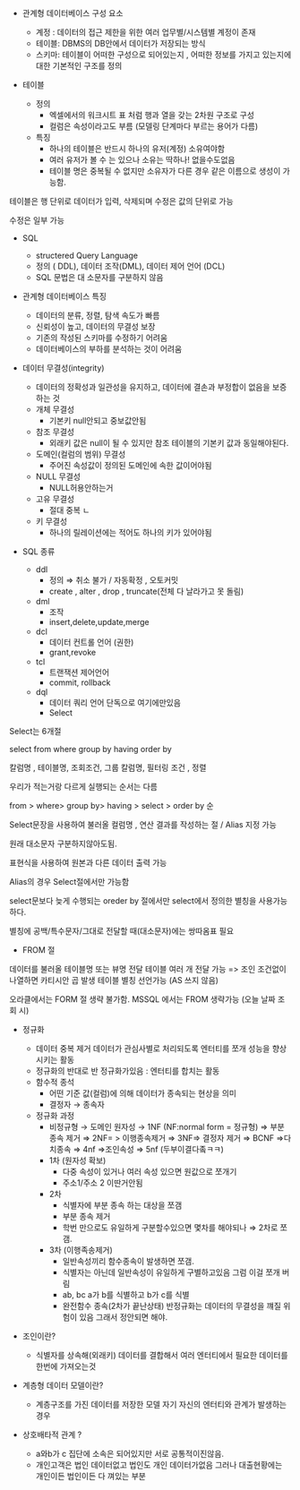 - 관계형 데이터베이스 구성 요소

  - 계정 : 데이터의 접근 제한을 위한 여러 업무별/시스템별 계정이 존재
  - 테이블: DBMS의 DB안에서 데이터가 저장되는 방식
  - 스키마: 테이블이 어떠한 구성으로 되어있는지 , 어떠한 정보를 가지고 있는지에 대한 기본적인 구조를 정의

- 테이블
  - 정의
    - 엑셀에서의 워크시트 표 처럼 행과 열을 갖는 2차원 구조로 구성
    - 컬럼은 속성이라고도 부름 (모델링 단계마다 부르는 용어가 다름)
  - 특징
    - 하나의 테이블은 반드시 하나의 유저(계정) 소유여야함
    - 여러 유저가 볼 수 는 있으나 소유는 딱하나! 없을수도없음
    - 테이블 명은 중복될 수 없지만 소유자가 다른 경우 같은 이름으로 생성이 가능함.

테이블은 행 단위로 데이터가 입력, 삭제되며 수정은 값의 단위로 가능

수정은 일부 가능

- SQL
  - structered Query Language
  - 정의 ( DDL), 데이터 조작(DML), 데이터 제어 언어 (DCL)
  - SQL 문법은 대 소문자를 구분하지 않음
- 관계형 데이터베이스 특징

  - 데이터의 분류, 정렬, 탐색 속도가 빠름
  - 신뢰성이 높고, 데이터의 무결성 보장
  - 기존의 작성된 스키마를 수정하기 어려움
  - 데이터베이스의 부하를 분석하는 것이 어려움

- 데이터 무결성(integrity)

  - 데이터의 정확성과 일관성을 유지하고, 데이터에 결손과 부정합이 없음을 보증하는 것
  - 개체 무결성
    - 기본키 null안되고 중보값안됨
  - 참조 무결성
    - 외래키 값은 null이 될 수 있지만 참조 테이블의 기본키 값과 동일해야된다.
  - 도메인(컬럼의 범위) 무결성
    - 주어진 속성값이 정의된 도메인에 속한 값이어야됨
  - NULL 무결성
    - NULL허용안하는거
  - 고유 무결성
    - 절대 중복 ㄴ
  - 키 무결성
    - 하나의 릴레이션에는 적어도 하나의 키가 있어야됨

- SQL 종류
  - ddl
    - 정의 ⇒ 취소 불가 / 자동확정 , 오토커밋
    - create , alter , drop , truncate(전체 다 날라가고 못 돌림)
  - dml
    - 조작
    - insert,delete,update,merge
  - dcl
    - 데이터 컨트롤 언어 (권한)
    - grant,revoke
  - tcl
    - 트랜잭션 제어언어
    - commit, rollback
  - dql
    - 데이터 쿼리 언어 단독으로 여기에만있음
    - Select

Select는 6개절

select from where group by having order by

칼럼명 , 테이블명, 조회조건, 그룹 칼럼명, 필터링 조건 , 정렬

우리가 적는거랑 다르게 실행되는 순서는 다름

from > where> group by> having > select > order by 순

Select문장을 사용하여 불러올 컬럼명 , 연산 결과를 작성하는 절 / Alias 지정 가능

원래 대소문자 구분하지않아도됨.

표현식을 사용하여 원본과 다른 데이터 출력 가능

Alias의 경우 Select절에서만 가능함

select문보다 늦게 수행되는 oreder by 절에서만 select에서 정의한 별칭을 사용가능하다.

별칭에 공백/특수문자/그대로 전달할 때(대소문자)에는 쌍따옴표 필요

- FROM 절

데이터를 불러올 테이블명 또는 뷰명 전달
테이블 여러 개 전달 가능 => 조인 조건없이 나열하면 카티시안 곱 발생
테이블 별칭 선언가능 (AS 쓰지 않음)

오라클에서는 FORM 절 생략 불가함.
MSSQL 에서는 FROM 생략가능 (오늘 날짜 조회 시)

- 정규화
  - 데이터 중복 제거 데이터가 관심사별로 처리되도록 엔터티를 쪼개 성능을 향상 시키는 활동
  - 정규화의 반대로 반 정규화가있음 : 엔터티를 합치는 활동
  - 함수적 종석
    - 어떤 기준 값(컬럼)에 의해 데이터가 종속되는 현상을 의미
    - 결정자 → 종속자
  - 정규화 과정
    - 비정규형 → 도메인 원자성 → 1NF (NF:normal form = 정규형) ⇒ 부분 종속 제거 ⇒ 2NF= > 이행종속제거 ⇒ 3NF⇒ 결정자 제거 ⇒ BCNF ⇒다치종속 ⇒ 4nf ⇒조인속성 ⇒ 5nf (두부이결다좈ㅋㅋ)
    - 1차 (원자성 확보)
      - 다중 속성이 있거나 여러 속성 있으면 원값으로 쪼개기
      - 주소1/주소 2 이딴거안됨
    - 2차
      - 식별자에 부분 종속 하는 대상을 쪼갬
      - 부분 종속 제거
      - 학번 만으로도 유일하게 구분할수있으면 몇차를 해야되나 ⇒ 2차로 쪼갬.
    - 3차 (이행족송제거)
      - 일반속성끼리 함수종속이 발생하면 쪼갬.
      - 식별자는 아닌데 일반속성이 유일하게 구별하고있음 그럼 이걸 쪼개 버림
      - ab, bc a가 b를 식별하고 b가 c를 식별
      - 완전함수 종속(2차가 끝난상태)
    반정규화는 데이터의 무결성을 꺠질 위험이 있음 그래서 정안되면 해야.
- 조인이란?

  - 식별자를 상속해(외래키) 데이터를 결합해서 여러 엔터티에서 필요한 데이터를 한번에 가져오는것

- 계층형 데이터 모델이란?

  - 계층구조를 가진 데이터를 저장한 모델 자기 자신의 엔터티와 관계가 발생하는 경우

- 상호배타적 관계 ?
  - a와b가 c 집단에 소속은 되어있지만 서로 공통적이진않음.
  - 개인고객은 법인 데이터없고 법인도 개인 데이터가없음 그러나 대출현황에는 개인이든 법인이든 다 껴있는 부분
